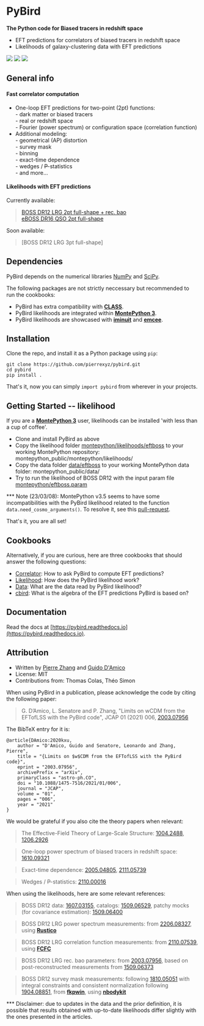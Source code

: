

# PyBird
**The Python code for Biased tracers in redshift space**  

- EFT predictions for correlators of biased tracers in redshift space  
- Likelihoods of galaxy-clustering data with EFT predictions  

[![](https://img.shields.io/badge/arXiv-2003.07956%20-red.svg)](https://arxiv.org/abs/2003.07956)
[![](http://img.shields.io/badge/license-MIT-blue.svg?style=flat)](https://github.com/pierrexyz/pybird/blob/master/LICENSE)
[![](https://readthedocs.org/projects/pybird/badge/?version=latest)](https://pybird.readthedocs.io/en/latest/?badge=latest)


## General info
#### Fast correlator computation
- One-loop EFT predictions for two-point (2pt) functions:  
      - dark matter or biased tracers  
      - real or redshift space  
      - Fourier (power spectrum) or configuration space (correlation function)  
- Additional modeling:  
      - geometrical (AP) distortion  
      - survey mask  
      - binning  
      - exact-time dependence  
      - wedges / ~~P~~-statistics  
      - and more...  

#### Likelihoods with EFT predictions
Currently available: 
> [BOSS DR12 LRG 2pt full-shape + rec. bao](montepython/likelihoods/eftboss)  
> [eBOSS DR16 QSO 2pt full-shape](montepython/likelihoods/efteboss)

Soon available: 
> [BOSS DR12 LRG 3pt full-shape]

## Dependencies
PyBird depends on the numerical libraries [NumPy](https://numpy.org/) and [SciPy](http://scipy.org/).  

The following packages are not strictly neccessary but recommended to run the cookbooks:
* PyBird has extra compatibility with **[CLASS](https://lesgourg.github.io/class_public/class.html)**.  
* PyBird likelihoods are integrated within **[MontePython 3](https://github.com/brinckmann/montepython_public)**. 
* PyBird likelihoods are showcased with **[iminuit](https://iminuit.readthedocs.io/)** and **[emcee](https://emcee.readthedocs.io/)**. 

## Installation
Clone the repo, and install it as a Python package using `pip`:
```
git clone https://github.com/pierrexyz/pybird.git
cd pybird
pip install .
```
That's it, now you can simply `import pybird` from wherever in your projects.

## Getting Started -- likelihood
If you are a **[MontePython 3](https://github.com/brinckmann/montepython_public)** user, likelihoods can be installed 'with less than a cup of coffee'.
* Clone and install PyBird as above
* Copy the likelihood folder [montepython/likelihoods/eftboss](montepython/likelihoods/eftboss) to your working MontePython repository: montepython_public/montepython/likelihoods/ 
* Copy the data folder [data/eftboss](data/eftboss) to your working MontePython data folder: montepython_public/data/
* Try to run the likelihood of BOSS DR12 with the input param file [montepython/eftboss.param](montepython/eftboss.param)

*** Note (23/03/08): MontePython v3.5 seems to have some incompatibilities with the PyBird likelihood related to the function `data.need_cosmo_arguments()`. To resolve it, see this [pull-request](https://github.com/brinckmann/montepython_public/pull/276). 

That's it, you are all set!

## Cookbooks
Alternatively, if you are curious, here are three cookbooks that should answer the following questions: 
* [Correlator](notebooks/correlator_cookbook.ipynb): How to ask PyBird to compute EFT predictions? 
* [Likelihood](notebooks/likelihood_cookbook.ipynb): How does the PyBird likelihood work? 
* [Data](notebooks/datastruct_cookbook.ipynb): What are the data read by PyBird likelihood?
* [cbird](notebooks/cbird.nb): What is the algebra of the EFT predictions PyBird is based on?

## Documentation
Read the docs at [https://pybird.readthedocs.io](https://pybird.readthedocs.io).

## Attribution
* Written by [Pierre Zhang](mailto:pierrexyz@protonmail.com) and [Guido D'Amico](mailto:damico.guido@gmail.com)
* License: MIT
* Contributions from: Thomas Colas, Théo Simon

When using PyBird in a publication, please acknowledge the code by citing the following paper:  
> G. D’Amico, L. Senatore and P. Zhang, "Limits on wCDM from the EFTofLSS with the PyBird code", JCAP 01 (2021) 006, [2003.07956](https://arxiv.org/abs/2003.07956)

The BibTeX entry for it is:
```
@article{DAmico:2020kxu,
    author = "D'Amico, Guido and Senatore, Leonardo and Zhang, Pierre",
    title = "{Limits on $w$CDM from the EFTofLSS with the PyBird code}",
    eprint = "2003.07956",
    archivePrefix = "arXiv",
    primaryClass = "astro-ph.CO",
    doi = "10.1088/1475-7516/2021/01/006",
    journal = "JCAP",
    volume = "01",
    pages = "006",
    year = "2021"
}
```

We would be grateful if you also cite the theory papers when relevant:  
> The Effective-Field Theory of Large-Scale Structure: [1004.2488](https://arxiv.org/abs/1004.2488), [1206.2926](https://arxiv.org/abs/1206.2926)  

> One-loop power spectrum of biased tracers in redshift space: [1610.09321](https://arxiv.org/abs/1610.09321)  

> Exact-time dependence: [2005.04805](https://arxiv.org/abs/2005.04805), [2111.05739](https://arxiv.org/abs/2111.05739)

> Wedges / ~~P~~-statistics: [2110.00016](https://arxiv.org/abs/2110.00016)

When using the likelihoods, here are some relevant references:  
> BOSS DR12 data: [1607.03155](https://arxiv.org/abs/1607.03155), catalogs: [1509.06529](https://arxiv.org/abs/1509.06529), patchy mocks (for covariance estimation): [1509.06400](https://arxiv.org/abs/1509.06400)

> BOSS DR12 LRG power spectrum measurements: from [2206.08327](https://arxiv.org/abs/2206.08327), using **[Rustico](https://github.com/hectorgil/Rustico)**

> BOSS DR12 LRG correlation function measurements: from [2110.07539](https://arxiv.org/abs/2110.07539), using **[FCFC](https://github.com/cheng-zhao/FCFC)**

> BOSS DR12 LRG rec. bao parameters: from [2003.07956](https://arxiv.org/abs/2003.07956), based on post-reconstructed measurements from [1509.06373](https://arxiv.org/abs/1509.06373)

> BOSS DR12 survey mask measurements: following [1810.05051](https://arxiv.org/abs/1810.05051) with integral constraints and consistent normalization following [1904.08851](https://arxiv.org/abs/1904.08851), from **[fkpwin](https://github.com/pierrexyz/fkpwin)**, using **[nbodykit](https://nbodykit.readthedocs.io/)**

*** Disclaimer: due to updates in the data and the prior definition, it is possible that results obtained with up-to-date likelihoods differ slightly with the ones presented in the articles. 
